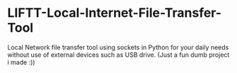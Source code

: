 # LIFTT-Local-Internet-File-Transfer-Tool
Local Network file transfer tool using sockets in Python for your daily needs without use of external devices such as USB drive. (Just a fun dumb project i made :))

